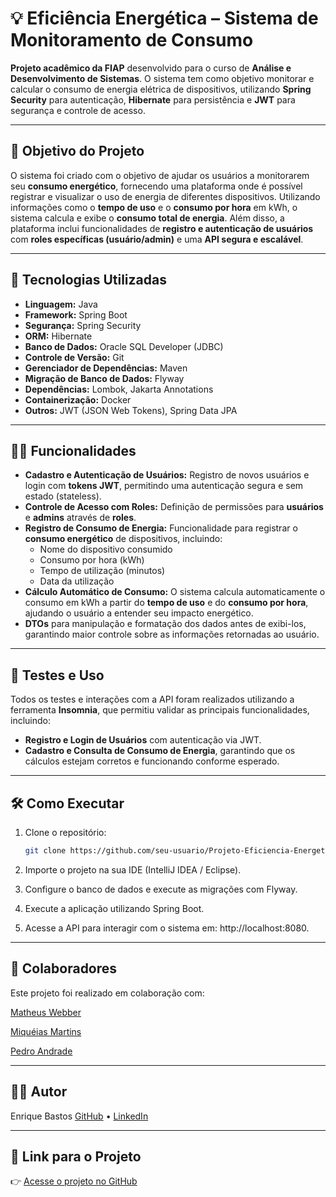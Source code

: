 # 💡 **Eficiência Energética – Sistema de Monitoramento de Consumo**

**Projeto acadêmico da FIAP** desenvolvido para o curso de **Análise e Desenvolvimento de Sistemas**. O sistema tem como objetivo monitorar e calcular o consumo de energia elétrica de dispositivos, utilizando **Spring Security** para autenticação, **Hibernate** para persistência e **JWT** para segurança e controle de acesso.

---

## 📌 **Objetivo do Projeto**

O sistema foi criado com o objetivo de ajudar os usuários a monitorarem seu **consumo energético**, fornecendo uma plataforma onde é possível registrar e visualizar o uso de energia de diferentes dispositivos. Utilizando informações como o **tempo de uso** e o **consumo por hora** em kWh, o sistema calcula e exibe o **consumo total de energia**. Além disso, a plataforma inclui funcionalidades de **registro e autenticação de usuários** com **roles específicas (usuário/admin)** e uma **API segura e escalável**.

---

## 🚀 Tecnologias Utilizadas
- **Linguagem:** Java
- **Framework:** Spring Boot
- **Segurança:** Spring Security
- **ORM:** Hibernate
- **Banco de Dados:** Oracle SQL Developer (JDBC)
- **Controle de Versão:** Git
- **Gerenciador de Dependências:** Maven
- **Migração de Banco de Dados:** Flyway
- **Dependências:** Lombok, Jakarta Annotations
- **Containerização:** Docker
- **Outros:** JWT (JSON Web Tokens), Spring Data JPA

---

## 🧑‍💻 **Funcionalidades**

- **Cadastro e Autenticação de Usuários:** Registro de novos usuários e login com **tokens JWT**, permitindo uma autenticação segura e sem estado (stateless).
- **Controle de Acesso com Roles:** Definição de permissões para **usuários** e **admins** através de **roles**.
- **Registro de Consumo de Energia:** Funcionalidade para registrar o **consumo energético** de dispositivos, incluindo:
  - Nome do dispositivo consumido
  - Consumo por hora (kWh)
  - Tempo de utilização (minutos)
  - Data da utilização
- **Cálculo Automático de Consumo:** O sistema calcula automaticamente o consumo em kWh a partir do **tempo de uso** e do **consumo por hora**, ajudando o usuário a entender seu impacto energético.
- **DTOs** para manipulação e formatação dos dados antes de exibi-los, garantindo maior controle sobre as informações retornadas ao usuário.

---

## 🧪 **Testes e Uso**

Todos os testes e interações com a API foram realizados utilizando a ferramenta **Insomnia**, que permitiu validar as principais funcionalidades, incluindo:

- **Registro e Login de Usuários** com autenticação via JWT.
- **Cadastro e Consulta de Consumo de Energia**, garantindo que os cálculos estejam corretos e funcionando conforme esperado.

---

## 🛠️ **Como Executar**

1. Clone o repositório:
   ```bash
   git clone https://github.com/seu-usuario/Projeto-Eficiencia-Energetica.git

2. Importe o projeto na sua IDE (IntelliJ IDEA / Eclipse).

3. Configure o banco de dados e execute as migrações com Flyway.

4. Execute a aplicação utilizando Spring Boot.

5. Acesse a API para interagir com o sistema em:
http://localhost:8080.

---

## 👥 **Colaboradores**
Este projeto foi realizado em colaboração com:

[Matheus Webber](https://github.com/I1SWebber)

[Miquéias Martins](https://github.com/miqueias2020)

[Pedro Andrade](https://github.com/sadnek0)

---

## 🧑‍💼 **Autor**
Enrique Bastos
[GitHub](https://github.com/EnriqueAraujoBastos) • [LinkedIn](https://www.linkedin.com/in/enriquearaujobastos/)

---

## 🔗 **Link para o Projeto**
👉 [Acesse o projeto no GitHub](https://github.com/EnriqueAraujoBastos/consumo-energia)
